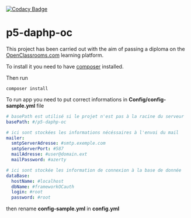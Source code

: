 [![Codacy Badge](https://api.codacy.com/project/badge/Grade/739d131f64d54ef1b925262a031b6a6a)](https://www.codacy.com/manual/Fr0x13/p5-daphp-oc?utm_source=github.com&amp;utm_medium=referral&amp;utm_content=Fr0x13/p5-daphp-oc&amp;utm_campaign=Badge_Grade)
# p5-daphp-oc

This project has been carried out with the aim of passing a diploma on the [OpenClassrooms.com](https://openclassrooms.com/) learning platform.

To install it you need to have [composer](https://getcomposer.org/) installed.

Then run

```shell
composer install
```

To run app you need to put correct informations in **Config/config-sample.yml** file

```yaml
# basePath est utilisé si le projet n'est pas à la racine du serveur
basePath: #/p5-daphp-oc

# ici sont stockées les informations nécéssaires à l'envoi du mail 
mailer:
  smtpServerAdresse: #smtp.exemple.com
  smtpServerPort: #587
  mailAdresse: #user@domain.ext
  mailPassword: #azerty

# ici sont stockée les information de connexion à la base de donnée
dataBase:
  hostName: #localhost
  dbName: #frameworkOCauth
  login: #root
  password: #root
```

 then rename **config-sample.yml** in **config.yml**
